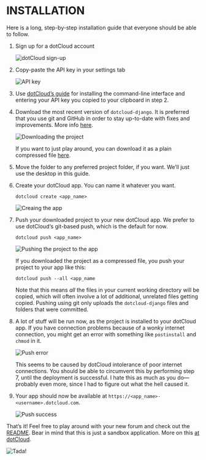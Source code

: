 INSTALLATION
============
Here is a long, step-by-step installation guide that everyone should be able to follow.

1. Sign up for a dotCloud account

    ![dotCloud sign-up](https://github.com/ndarville/dotcloud-django/raw/master/installation/screenshots/1-sign-up.png)

2. Copy-paste the API key in your settings tab

    ![API key](https://github.com/ndarville/dotcloud-django/raw/master/installation/screenshots/2-api-key.png)

3. Use [dotCloud’s guide](http://docs.dotcloud.com/0.4/firststeps/install/) for installing the command-line interface and entering your API key you copied to your clipboard in step 2.

4. Download the most recent version of `dotcloud-django`. It is preferred that you use git and GitHub in order to stay up-to-date with fixes and improvements. More info [here](https://help.github.com/).

    ![Downloading the project](https://github.com/ndarville/dotcloud-django/raw/master/installation/screenshots/3-download.png)

    If you want to just play around, you can download it as a plain compressed file [here](https://github.com/ndarville/dotcloud-django/downloads).

5. Move the folder to any preferred project folder, if you want. We’ll just use the desktop in this guide.

6. Create your dotCloud app. You can name it whatever you want.

    `dotcloud create <app_name>`

    ![Creaing the app](https://github.com/ndarville/dotcloud-django/raw/master/installation/screenshots/4-create.png)

7. Push your downloaded project to your new dotCloud app. We prefer to use dotCloud‘s git-based push, which is the default for now.

    `dotcloud push <app_name>`

    ![Pushing the project to the app](https://github.com/ndarville/dotcloud-django/raw/master/installation/screenshots/5-push.png)

    If you downloaded the project as a compressed file, you push your project to your app like this:

    `dotcloud push --all <app_name`

    Note that this means *all* the files in your current working directory will be copied, which will often involve a lot of additional, unrelated files getting copied. Pushing using git only uploads the `dotcloud-django` files and folders that were committed.

8. A lot of stuff will be run now, as the project is installed to your dotCloud app. If you have connection problems because of a wonky internet connection, you might get an error with something like `postinstall` and `chmod` in it.

    ![Push error](https://github.com/ndarville/dotcloud-django/raw/master/installation/screenshots/6-error.png)

    This seems to be caused by dotCloud intolerance of poor internet connections. You should be able to circumvent this by performing step 7, until the deployment is successful. I hate this as much as you do—probably even more, since I had to figure out what the hell caused it.

9. Your app should now be available at `https://<app_name>-<username>.dotcloud.com`.

    ![Push success](https://github.com/ndarville/dotcloud-django/raw/master/installation/screenshots/7-success.png)

That’s it! Feel free to play around with your new forum and check out the [README](http://ndarville.github.com/dotcloud-django/). Bear in mind that this is just a sandbox application. More on this [at dotCloud](http://docs.dotcloud.com/0.4/guides/flavors/).

![Tada!](https://github.com/ndarville/dotcloud-django/raw/master/installation/screenshots/8-tada.png)